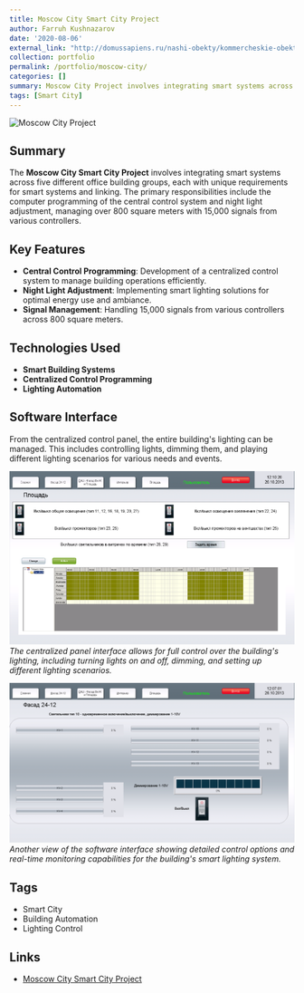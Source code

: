 ```yaml
---
title: Moscow City Smart City Project
author: Farruh Kushnazarov
date: '2020-08-06'
external_link: "http://domussapiens.ru/nashi-obekty/kommercheskie-obekty/moskva-siti"
collection: portfolio
permalink: /portfolio/moscow-city/
categories: []
summary: Moscow City Project involves integrating smart systems across five different office building groups with varied requirements. The project includes computer programming for central control and night light adjustment, managing over 800 square meters with 15,000 signals from different controllers.<br/><img src='/images/portfolio/moscow_city.jpeg' width='400'>
tags: [Smart City]
---
```


![Moscow City Project](../../images/portfolio/moscow_city.jpeg)

## Summary
The **Moscow City Smart City Project** involves integrating smart systems across five different office building groups, each with unique requirements for smart systems and linking. The primary responsibilities include the computer programming of the central control system and night light adjustment, managing over 800 square meters with 15,000 signals from various controllers.

## Key Features
- **Central Control Programming**: Development of a centralized control system to manage building operations efficiently.
- **Night Light Adjustment**: Implementing smart lighting solutions for optimal energy use and ambiance.
- **Signal Management**: Handling 15,000 signals from various controllers across 800 square meters.

## Technologies Used
- **Smart Building Systems**
- **Centralized Control Programming**
- **Lighting Automation**

## Software Interface
From the centralized control panel, the entire building's lighting can be managed. This includes controlling lights, dimming them, and playing different lighting scenarios for various needs and events.

![Software Interface 1](../images/portfolio/interface_1.png)
*The centralized panel interface allows for full control over the building's lighting, including turning lights on and off, dimming, and setting up different lighting scenarios.*

![Software Interface 2](../images/portfolio/interface_2.png)
*Another view of the software interface showing detailed control options and real-time monitoring capabilities for the building's smart lighting system.*

## Tags
- Smart City
- Building Automation
- Lighting Control

## Links
- [Moscow City Smart City Project](http://domussapiens.ru/nashi-obekty/kommercheskie-obekty/moskva-siti) <!-- External link to the project details -->
